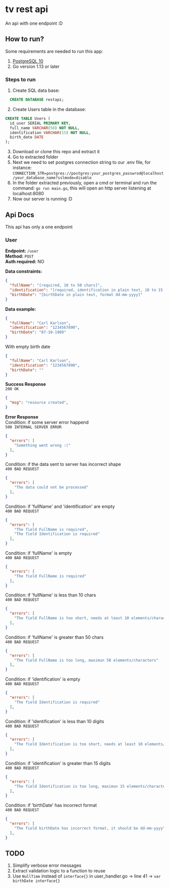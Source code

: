 # tv rest api
An api with one endpoint :D

## How to run?
Some requirements are needed to run this app:
1. [PostgreSQL 10](https://www.postgresql.org/)
2. Go version 1.13 or later

### Steps to run
1. Create SQL data base: 
```sql 
  CREATE DATABASE restapi;
``` 
2. Create Users table in the database:
```sql
CREATE TABLE Users (
  id_user SERIAL PRIMARY KEY,
  full_name VARCHAR(50) NOT NULL,
  identification VARCHAR(15) NOT NULL,
  birth_date DATE
);
```
3. Download or clone this repo and extract it
4. Go to extracted folder
5. Next we need to set postgres connection string to our .env file, for instance: `CONNECTION_STR=postgres://postgres:your_postgres_passwrod@localhost/your_database_name?sslmode=disable`
6. In the folder extracted previously, open a cmd or terminal and run the command: `go run main.go`, this will open an http server listening at localhost:8080
7. Now our server is running :D

## Api Docs
This api has only a one endpoint
### User

**Endpoint:** `/user`  
**Method:** `POST`  
**Auth required:** NO

**Data constraints:**  
```json
{
  "fullName": "[required, 10 to 50 chars]",
  "identification": "[required, identification in plain text, 10 to 15 digits]",
  "birthDate": "[birthDate in plain text, format dd-mm-yyyy]"
}
```

**Data example:**
```json
{
  "fullName": "Carl Karlson",
  "identification": "1234567890",
  "birthDate": "07-10-1989"
}
```  
With empty birth date  
```json
{
  "fullName": "Carl Karlson",
  "identification": "1234567890",
  "birthDate": ""
}
```

**Success Response**  
`200 OK`  
```json
{
  "msg": "resource created",
}
```

**Error Response**  
Condition: if some server error happend  
`500 INTERNAL SERVER ERROR`  
```json
{
  "errors": [
    "Something went wrong :("
  ],
}
```

Condition: if the data sent to server has incorrect shape  
`400 BAD REQUEST`  
```json
{
  "errors": [
    "The data could not be processed"
  ],
}
```

Condition: if 'fullName' and 'identification' are empty  
`400 BAD REQUEST`  
```json
{
  "errors": [
    "The field FullName is required",
    "The field Identification is required"
  ],
}
```

Condition: if 'fullName' is empty  
`400 BAD REQUEST`  
```json
{
  "errors": [
    "The field FullName is required"
  ],
}
```

Condition: if 'fullName' is less than 10 chars  
`400 BAD REQUEST`  
```json
{
  "errors": [
    "The field FullName is too short, needs at least 10 elements/characters"
  ],
}
```

Condition: if 'fullName' is greater than 50 chars  
`400 BAD REQUEST`  
```json
{
  "errors": [
    "The field FullName is too long, maximun 50 elements/characters"
  ],
}
```

Condition: if 'identification' is empty  
`400 BAD REQUEST`  
```json
{
  "errors": [
    "The field Identification is required"
  ],
}
```

Condition: if 'identification' is less than 10 digits  
`400 BAD REQUEST`  
```json
{
  "errors": [
    "The field Identification is too short, needs at least 10 elements/characters"
  ],
}
```

Condition: if 'identification' is greater than 15 digits  
`400 BAD REQUEST`  
```json
{
  "errors": [
    "The field Identification is too long, maximun 15 elements/characters"
  ],
}
```

Condition: if 'birthDate' has incorrect format  
`400 BAD REQUEST`  
```json
{
  "errors": [
    "The field birthDate has incorrect format, it should be dd-mm-yyyy"
  ],
}
```

## TODO
1. Simplify verbose error messages
2. Extract validation logic to a function to reuse
3. Use `NullTime` instead of `interface{}` in user_handler.go -> line 41 -> `var birthDate interface{}`
